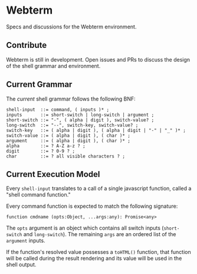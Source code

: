 # Webterm

Specs and discussions for the Webterm environment.

## Contribute

Webterm is still in development. Open issues and PRs to discuss the design of the shell grammar and environment.

## Current Grammar

The *current* shell grammar follows the following BNF:

```
shell-input  ::= command, ( inputs )* ;
inputs       ::= short-switch | long-switch | argument ;
short-switch ::= "-", ( alpha | digit ), switch-value? ;
long-switch  ::= "--", switch-key, switch-value? ;
switch-key   ::= ( alpha | digit ), ( alpha | digit | "-" | "_" )* ;
switch-value ::= ( alpha | digit ), ( char )* ;
argument     ::= ( alpha | digit ), ( char )* ;
alpha        ::= ? A-Z a-z ? ;
digit        ::= ? 0-9 ? ;
char         ::= ? all visible characters ? ;
```

## Current Execution Model

Every `shell-input` translates to a call of a single javascript function, called a "shell command function."

Every command function is expected to match the following signature:

```
function cmdname (opts:Object, ...args:any): Promise<any>
```

The `opts` argument is an object which contains all switch inputs (`short-switch` and `long-switch`). The remaining `args` are an ordered list of the `argument` inputs.

If the function's resolved value possesses a `toHTML()` function, that function will be called during the result rendering and its value will be used in the shell output.

